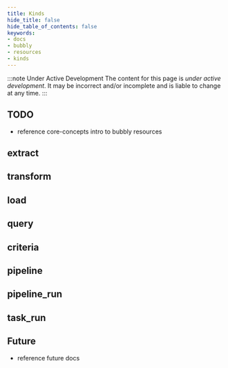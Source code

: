 ```yaml
---
title: Kinds
hide_title: false
hide_table_of_contents: false
keywords:
- docs
- bubbly
- resources
- kinds
---
```


:::note Under Active Development
The content for this page is *under active development*. It
may be
incorrect and/or
incomplete and is liable to change at any time.
:::

## TODO

- reference core-concepts intro to bubbly resources

## extract

## transform

## load

## query

## criteria

## pipeline

## pipeline_run

## task_run

## Future

- reference future docs